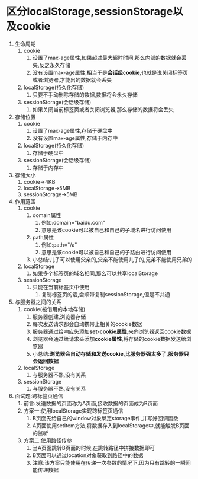 # 区分localStorage,sessionStorage以及cookie

1. 生命周期
   1. cookie
      1. 设置了max-age属性,如果超过最大超时时间,那么内部的数据就会丢失,反之永久存储
      2. 没有设置max-age属性,相当于是**会话级cookie**,也就是说关闭标签页或者浏览器,才能出的数据就会丢失
   2. localStorage(持久化存储)
      1. 只要不手动删除存储的数据,数据将会永久存储
   3. sessionStorage(会话级存储)
      1. 如果关闭当前标签页或者关闭浏览器,那么存储的数据将会丢失
2. 存储位置
   1. cookie
      1. 设置了max-age属性,存储于硬盘中
      2. 没有设置max-age属性,存储于内存中
   2. localStorage(持久化存储)
      1. 存储于硬盘中
   3. sessionStorage(会话级存储)
      1. 存储于内存中
3. 存储大小
   1. cookie->4KB
   2. localStorage->5MB
   3. sessionStorage->5MB
4. 作用范围
   1. cookie
      1. domain属性
         1. 例如:domain="baidu.com"
         2. 意思是该cookie可以被自己和自己的子域名进行访问使用
      2. path属性
         1. 例如:path="/a"
         2. 意思是该cookie可以被自己和自己的子路由进行访问使用
      3. 小总结:儿子可以使用父亲的,父亲不能使用儿子的,兄弟不能使用兄弟的
   2. localStorage
      1. 如果多个标签页的域名相同,那么可以共享localStorage
   3. sessionStorage
      1. 只能在当前标签页中使用
         1. 复制标签页的话,会顺带复制sessionStorage,但是不共通
5. 与服务器之间的关系
   1. cookie(被借用的本地存储)
      1. 服务器创建,浏览器存储
      2. 每次发送请求都会自动携带上相关的cookie数据
      3. 服务器通过给响应头添加**set-cookie属性**,来向浏览器返回cookie数据
      4. 浏览器会通过给请求头添加**cookie属性**,将存储的cookie数据发送给浏览器
      5. 小总结:**浏览器会自动存储和发送cookie,比服务器强太多了,服务器只会返回数据**
   2. localStorage
      1. 与服务器不熟,没有关系
   3. sessionStorage
      1. 与服务器不熟,没有关系
6. 面试题:跨标签页通信
   1. 前言:发送数据的页面称为A页面,接收数据的页面成为B页面
   2. 方案一:使用localStorage实现跨标签页通信
      1. B页面先给自己的window对象绑定storage事件,并写好回调函数
      2. A页面使用setItem方法,将数据存入到localStorage中,就能触发B页面的监听
   3. 方案二:使用路径传参
      1. 当A页面跳转B页面的时候,在跳转路径中拼接数据即可
      2. B页面可以通过location对象获取到路径中的数据
      3. 注意:该方案只能使用在传递一次参数的情况下,因为只有跳转的一瞬间能传递数据


